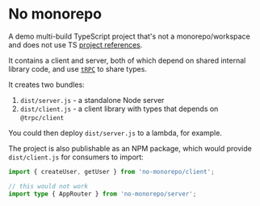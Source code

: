 # No monorepo

A demo multi-build TypeScript project that's not a monorepo/workspace and does not use TS [project
references](https://www.typescriptlang.org/docs/handbook/project-references.html).

It contains a client and server, both of which depend on shared internal library code, and use [`tRPC`](https://trpc.io/) to share types.

It creates two bundles:

1. `dist/server.js` - a standalone Node server
2. `dist/client.js` - a client library with types that depends on `@trpc/client`

You could then deploy `dist/server.js` to a lambda, for example.  

The project is also publishable as an NPM package, which would provide `dist/client.js` for consumers to import:

```ts
import { createUser, getUser } from 'no-monorepo/client';

// this would not work
import type { AppRouter } from 'no-monorepo/server';
```
